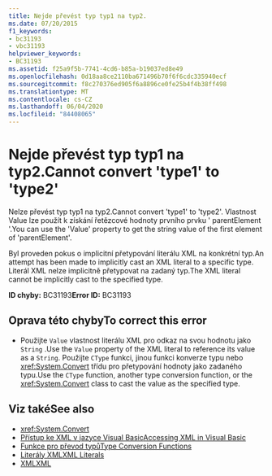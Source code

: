 ```yaml
---
title: Nejde převést typ typ1 na typ2.
ms.date: 07/20/2015
f1_keywords:
- bc31193
- vbc31193
helpviewer_keywords:
- BC31193
ms.assetid: f25a9f5b-7741-4cd6-b85a-b19037ed8e49
ms.openlocfilehash: 0d18aa8ce2110ba671496b70f6f6cdc335940ecf
ms.sourcegitcommit: f8c270376ed905f6a8896ce0fe25b4f4b38ff498
ms.translationtype: MT
ms.contentlocale: cs-CZ
ms.lasthandoff: 06/04/2020
ms.locfileid: "84408065"
---
```

# <a name="cannot-convert-type1-to-type2"></a><span data-ttu-id="cf7b0-102">Nejde převést typ typ1 na typ2.</span><span class="sxs-lookup"><span data-stu-id="cf7b0-102">Cannot convert 'type1' to 'type2'</span></span>
<span data-ttu-id="cf7b0-103">Nelze převést typ typ1 na typ2.</span><span class="sxs-lookup"><span data-stu-id="cf7b0-103">Cannot convert 'type1' to 'type2'.</span></span> <span data-ttu-id="cf7b0-104">Vlastnost Value lze použít k získání řetězcové hodnoty prvního prvku ' parentElement '.</span><span class="sxs-lookup"><span data-stu-id="cf7b0-104">You can use the 'Value' property to get the string value of the first element of 'parentElement'.</span></span>  
  
 <span data-ttu-id="cf7b0-105">Byl proveden pokus o implicitní přetypování literálu XML na konkrétní typ.</span><span class="sxs-lookup"><span data-stu-id="cf7b0-105">An attempt has been made to implicitly cast an XML literal to a specific type.</span></span> <span data-ttu-id="cf7b0-106">Literál XML nelze implicitně přetypovat na zadaný typ.</span><span class="sxs-lookup"><span data-stu-id="cf7b0-106">The XML literal cannot be implicitly cast to the specified type.</span></span>  
  
 <span data-ttu-id="cf7b0-107">**ID chyby:** BC31193</span><span class="sxs-lookup"><span data-stu-id="cf7b0-107">**Error ID:** BC31193</span></span>  
  
## <a name="to-correct-this-error"></a><span data-ttu-id="cf7b0-108">Oprava této chyby</span><span class="sxs-lookup"><span data-stu-id="cf7b0-108">To correct this error</span></span>  
  
- <span data-ttu-id="cf7b0-109">Použijte `Value` vlastnost literálu XML pro odkaz na svou hodnotu jako `String` .</span><span class="sxs-lookup"><span data-stu-id="cf7b0-109">Use the `Value` property of the XML literal to reference its value as a `String`.</span></span> <span data-ttu-id="cf7b0-110">Použijte `CType` funkci, jinou funkci konverze typu nebo <xref:System.Convert> třídu pro přetypování hodnoty jako zadaného typu.</span><span class="sxs-lookup"><span data-stu-id="cf7b0-110">Use the `CType` function, another type conversion function, or the <xref:System.Convert> class to cast the value as the specified type.</span></span>  
  
## <a name="see-also"></a><span data-ttu-id="cf7b0-111">Viz také</span><span class="sxs-lookup"><span data-stu-id="cf7b0-111">See also</span></span>

- <xref:System.Convert>
- [<span data-ttu-id="cf7b0-112">Přístup ke XML v jazyce Visual Basic</span><span class="sxs-lookup"><span data-stu-id="cf7b0-112">Accessing XML in Visual Basic</span></span>](../programming-guide/language-features/xml/accessing-xml.md)
- [<span data-ttu-id="cf7b0-113">Funkce pro převod typů</span><span class="sxs-lookup"><span data-stu-id="cf7b0-113">Type Conversion Functions</span></span>](../language-reference/functions/type-conversion-functions.md)
- [<span data-ttu-id="cf7b0-114">Literály XML</span><span class="sxs-lookup"><span data-stu-id="cf7b0-114">XML Literals</span></span>](../language-reference/xml-literals/index.md)
- [<span data-ttu-id="cf7b0-115">XML</span><span class="sxs-lookup"><span data-stu-id="cf7b0-115">XML</span></span>](../programming-guide/language-features/xml/index.md)
